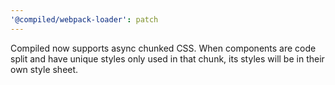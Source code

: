 ```yaml
---
'@compiled/webpack-loader': patch
---
```


Compiled now supports async chunked CSS. When components are code split and have unique styles only used in that chunk, its styles will be in their own style sheet.
